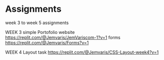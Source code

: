 # Assignments
week 3 to week 5 assignments

WEEK 3
simple Portofolio website
https://replit.com/@Jemvaris/JemVariscom-1?v=1
forms
https://replit.com/@Jemvaris/Forms?v=1

WEEK 4
Layout task
https://replit.com/@Jemvaris/CSS-Layout-week4?v=1

